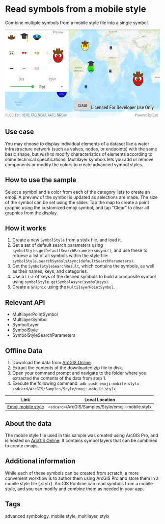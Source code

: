 # Read symbols from a mobile style

Combine multiple symbols from a mobile style file into a single symbol.

![Image of read symbols from mobile style](read-symbols-mobile-style-file.png)

## Use case

You may choose to display individual elements of a dataset like a water infrastructure network (such as valves, nodes, or endpoints) with the same basic shape, but wish to modify characteristics of elements according to some technical specifications. Multilayer symbols lets you add or remove components or modify the colors to create advanced symbol styles.

## How to use the sample

Select a symbol and a color from each of the category lists to create an emoji. A preview of the symbol is updated as selections are made. The size of the symbol can be set using the slider. Tap the map to create a point graphic using the customized emoji symbol, and tap "Clear" to clear all graphics from the display.

## How it works

1. Create a new `SymbolStyle` from a stylx file, and load it.
2. Get a set of default search parameters using `symbolStyle.getDefaultSearchParametersAsync()`, and use these to retrieve a list of all symbols within the style file: `symbolStyle.searchSymbolsAsync(defaultSearchParameters)`.
3. Get the `SymbolStyleSearchResult`, which contains the symbols, as well as their names, keys, and categories.
4. Use a `List` of keys of the desired symbols to build a composite symbol using `symbolStyle.getSymbolAsync(symbolKeys)`.
5. Create a `Graphic` using the `MultilayerPointSymbol`.

## Relevant API

* MultilayerPointSymbol
* MultilayerSymbol
* SymbolLayer
* SymbolStyle
* SymbolStyleSearchParameters

## Offline Data
1. Download the data from
   [ArcGIS Online](https://arcgisruntime.maps.arcgis.com/home/item.html?id=1bd036f221f54a99abc9e46ff3511cbf).
1. Extract the contents of the downloaded zip file to disk.
1. Open your command prompt and navigate to the folder where you extracted the contents of the data from step 1.
4. Execute the following command: `adb push emoji-mobile.stylx
   /sdcard/ArcGIS/Samples/Style/emoji-mobile.stylx`

Link | Local Location
---------|-------|
|[Emoji mobile style](https://arcgisruntime.maps.arcgis.com/home/item.html?id=1bd036f221f54a99abc9e46ff3511cbf)| `<sdcard>`/ArcGIS/Samples/Style/emoji-mobile.stylx |

## About the data

The mobile style file used in this sample was created using ArcGIS Pro, and is hosted on [ArcGIS Online](https://www.arcgis.com/home/item.html?id=1bd036f221f54a99abc9e46ff3511cbf). It contains symbol layers that can be combined to create emojis.

## Additional information

While each of these symbols can be created from scratch, a more convenient workflow is to author them using ArcGIS Pro and store them in a mobile style file (.stylx). ArcGIS Runtime can read symbols from a mobile style, and you can modify and combine them as needed in your app.

## Tags

advanced symbology, mobile style, multilayer, stylx